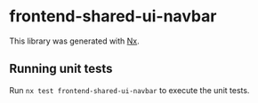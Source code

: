 # frontend-shared-ui-navbar

This library was generated with [Nx](https://nx.dev).

## Running unit tests

Run `nx test frontend-shared-ui-navbar` to execute the unit tests.
